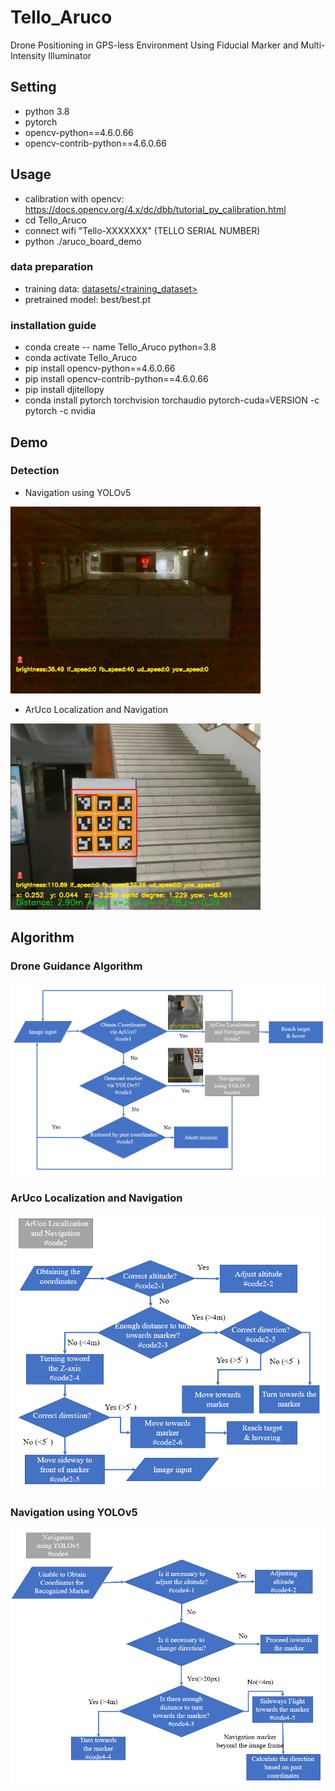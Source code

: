 # Tello_Aruco
Drone Positioning in GPS-less Environment Using Fiducial Marker and Multi-Intensity Illuminator

## Setting
* python 3.8
* pytorch
* opencv-python==4.6.0.66
* opencv-contrib-python==4.6.0.66
  
## Usage
* calibration with opencv: https://docs.opencv.org/4.x/dc/dbb/tutorial_py_calibration.html 
* cd Tello_Aruco
* connect wifi "Tello-XXXXXXX" (TELLO SERIAL NUMBER)
* python ./aruco_board_demo

### data preparation
* training data: [datasets/<training_dataset>](https://github.com/sgcob187575/ArUcoBeacon)
* pretrained model: best/best.pt
### installation guide
* conda create -- name Tello_Aruco python=3.8
* conda activate Tello_Aruco
* pip install opencv-python==4.6.0.66
* pip install opencv-contrib-python==4.6.0.66
* pip install djitellopy
* conda install pytorch torchvision torchaudio pytorch-cuda=VERSION -c pytorch -c nvidia
## Demo

### Detection
* Navigation using YOLOv5
<img src="img/beacon.png" width="400px">

* ArUco Localization and Navigation
<img src="img/ArUco_board.png" width="400px">

## Algorithm

### Drone Guidance Algorithm
<img src="img/algorithm/Drone_Guidance_Algorithm.png" width="600px">

### ArUco Localization and Navigation
<img src="img/algorithm/ArUco_Localization_and_Navigation.png" width="600px">

### Navigation using YOLOv5
<img src="img/algorithm/Navigation_using_YOLOv5.png" width="600px">
